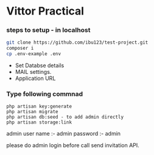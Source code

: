 # Vittor Practical

### steps to setup - in localhost

```sh
git clone https://github.com/ibu123/test-project.git
composer i
cp .env-example .env
```

- Set Databse details
- MAIL settings.
- Application URL

### Type following commnad

```
php artisan key:generate
php artisan migrate
php artisan db:seed - to add admin directly
php artisan storage:link

```
admin
user name :- admin
password :- admin

please do admin login before call send invitation API.
